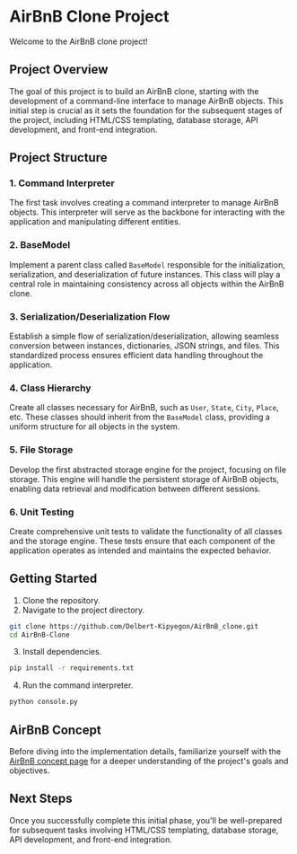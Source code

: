 # AirBnB Clone Project

Welcome to the AirBnB clone project! 

## Project Overview

The goal of this project is to build an AirBnB clone, starting with the development of a command-line interface to manage AirBnB objects. This initial step is crucial as it sets the foundation for the subsequent stages of the project, including HTML/CSS templating, database storage, API development, and front-end integration.

## Project Structure

### 1. Command Interpreter

The first task involves creating a command interpreter to manage AirBnB objects. This interpreter will serve as the backbone for interacting with the application and manipulating different entities.

### 2. BaseModel

Implement a parent class called `BaseModel` responsible for the initialization, serialization, and deserialization of future instances. This class will play a central role in maintaining consistency across all objects within the AirBnB clone.

### 3. Serialization/Deserialization Flow

Establish a simple flow of serialization/deserialization, allowing seamless conversion between instances, dictionaries, JSON strings, and files. This standardized process ensures efficient data handling throughout the application.

### 4. Class Hierarchy

Create all classes necessary for AirBnB, such as `User`, `State`, `City`, `Place`, etc. These classes should inherit from the `BaseModel` class, providing a uniform structure for all objects in the system.

### 5. File Storage

Develop the first abstracted storage engine for the project, focusing on file storage. This engine will handle the persistent storage of AirBnB objects, enabling data retrieval and modification between different sessions.

### 6. Unit Testing

Create comprehensive unit tests to validate the functionality of all classes and the storage engine. These tests ensure that each component of the application operates as intended and maintains the expected behavior.

## Getting Started

1. Clone the repository.
2. Navigate to the project directory.

```bash
git clone https://github.com/Delbert-Kipyegon/AirBnB_clone.git
cd AirBnB-Clone
```

3. Install dependencies.

```bash
pip install -r requirements.txt
```

4. Run the command interpreter.

```bash
python console.py
```

## AirBnB Concept

Before diving into the implementation details, familiarize yourself with the [AirBnB concept page](#airbnb-concept) for a deeper understanding of the project's goals and objectives.

## Next Steps

Once you successfully complete this initial phase, you'll be well-prepared for subsequent tasks involving HTML/CSS templating, database storage, API development, and front-end integration.






